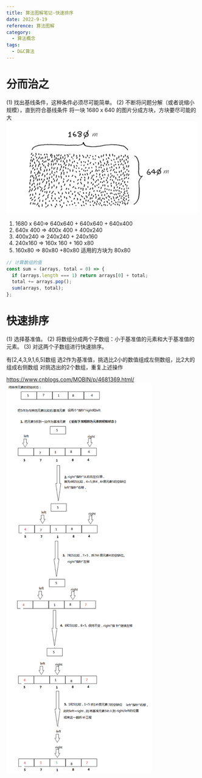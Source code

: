 ```yaml
---
title: 算法图解笔记-快速排序
date: 2022-9-19
reference: 算法图解
category:
  - 算法概念
tags:
  - D&C算法
---
```


# 分而治之

(1) 找出基线条件，这种条件必须尽可能简单。
(2) 不断将问题分解（或者说缩小规模），直到符合基线条件
将一块 1680 x 640 的图片分成方块，方块要尽可能的大
![](images/20220919111551.png)

1. 1680 x 640=> 640x640 + 640x640 + 640x400
2. 640x 400 => 400x 400 + 400x240
3. 400x240 => 240x240 + 240x160
4. 240x160 => 160x 160 + 160 x80
5. 160x80 => 80x80 +80x80
   适用的方块为 80x80

```js
// 计算数组的值
const sum = (arrays, total = 0) => {
  if (arrays.length === 1) return arrays[0] + total;
  total += arrays.pop();
  sum(arrays, total);
};
```

# 快速排序

(1) 选择基准值。
(2) 将数组分成两个子数组：小于基准值的元素和大于基准值的元素。
(3) 对这两个子数组进行快速排序。

有[2,4,3,9,1,6,5]数组
选2作为基准值，挑选比2小的数值组成左侧数组，比2大的组成右侧数组
对挑选出的2个数组，重复上述操作

<a><https://www.cnblogs.com/MOBIN/p/4681369.html/></a>
![来源(https://www.cnblogs.com/MOBIN/p/4681369.html)](images/20220919164026.png)
